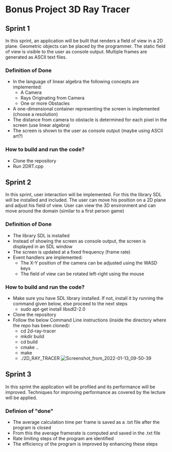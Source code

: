 # Bonus Project 3D Ray Tracer

## Sprint 1

In this sprint, an application will be built that renders a field of view in a 2D plane. Geometric objects can be placed by the programmer. The static field of view is visible to the user as console output. Multiple frames are generated as ASCII text files.

### Definition of Done

- In the language of linear algebra the following concepts are implemented:
    - A Camera
    - Rays Originating from Camera
    - One or more Obstacles
- A one-dimensional container representing the screen is implemented (choose a resolution)
- The distance from camera to obstacle is determined for each pixel in the screen (use linear algebra)
- The screen is shown to the user as console output (maybe using ASCII art?)

### How to build and run the code?
- Clone the repository
- Run 2DRT.cpp

## Sprint 2

In this sprint, user interaction will be implemented. For this the library SDL will be installed and included. The user can move his position on a 2D plane and adjust his field of view.
User can view the 3D environment and can move around the domain (similar to a first person game)

### Definition of Done

- The library SDL is installed
- Instead of showing the screen as console output, the screen is displayed in an SDL window
- The screen is updated at a fixed frequency (frame rate)
- Event handlers are implemented:
    - The X-Y position of the camera can be adjusted using the WASD keys
    - The field of view can be rotated left-right using the mouse

### How to build and run the code?
- Make sure you have SDL library installed. If not, install it by running the command given below, else proceed to the next steps
    - sudo apt-get install libsdl2-2.0
- Clone the repository
- Follow the below Command Line instructions (inside the directory where the repo has been cloned):
    - cd 2d-ray-tracer
    - mkdir build
    - cd build
    - cmake ..
    - make
    - ./2D_RAY_TRACER
![Screenshot_from_2022-01-13_09-50-39](/uploads/bb2e8ae2c8b891c187c7b15883de4b75/Screenshot_from_2022-01-13_09-50-39.png)

## Sprint 3
In this sprint the application will be profiled and its performance will be improved. Techniques for improving performance as covered by the lecture will be applied.

### Definion of "done"

- The average calculation time per frame is saved as a .txt file after the program is closed
- From this the average framerate is computed and saved in the .txt file
- Rate limiting steps of the program are identified
- The efficiency of the program is improved by enhancing these steps
